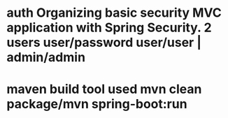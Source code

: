 # auth Organizing basic security MVC application with Spring Security. 2 users user/password user/user | admin/admin 
# maven build tool used mvn clean package/mvn spring-boot:run 
